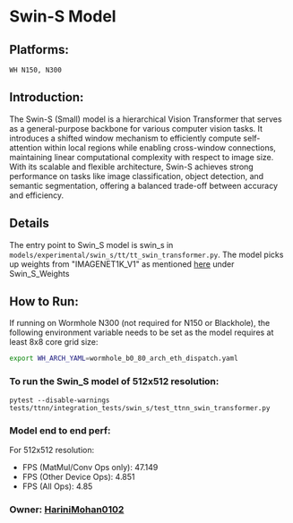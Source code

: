 # Swin-S Model

## Platforms:
    WH N150, N300

## Introduction:
The Swin-S (Small) model is a hierarchical Vision Transformer that serves as a general-purpose backbone for various computer vision tasks. It introduces a shifted window mechanism to efficiently compute self-attention within local regions while enabling cross-window connections, maintaining linear computational complexity with respect to image size. With its scalable and flexible architecture, Swin-S achieves strong performance on tasks like image classification, object detection, and semantic segmentation, offering a balanced trade-off between accuracy and efficiency.

## Details
The entry point to Swin_S model is swin_s in `models/experimental/swin_s/tt/tt_swin_transformer.py`. The
model picks up weights from "IMAGENET1K_V1" as mentioned [here](https://github.com/pytorch/vision/blob/main/torchvision/models/swin_transformer.py) under Swin_S_Weights

## How to Run:
If running on Wormhole N300 (not required for N150 or Blackhole), the following environment variable needs to be set as the model requires at least 8x8 core grid size:
```sh
export WH_ARCH_YAML=wormhole_b0_80_arch_eth_dispatch.yaml
```

### To run the Swin_S model of 512x512 resolution:
```
pytest --disable-warnings tests/ttnn/integration_tests/swin_s/test_ttnn_swin_transformer.py
```

### Model end to end perf:
For 512x512 resolution:
- FPS (MatMul/Conv Ops only): 47.149
- FPS (Other Device Ops): 4.851
- FPS (All Ops): 4.85

### Owner: [HariniMohan0102](https://github.com/HariniMohan0102)
